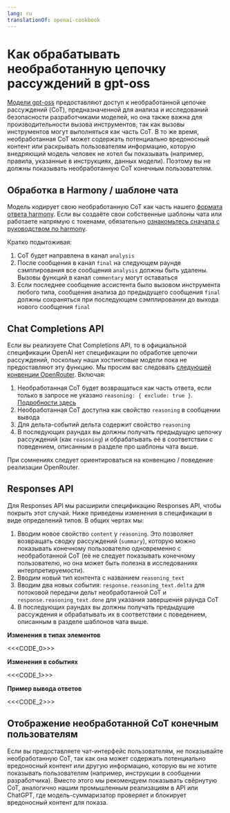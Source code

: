 ```yaml
---
lang: ru
translationOf: openai-cookbook
---
```


# Как обрабатывать необработанную цепочку рассуждений в gpt-oss

[Модели gpt-oss](https://openai.com/open-models) предоставляют доступ к необработанной цепочке рассуждений (CoT), предназначенной для анализа и исследований безопасности разработчиками моделей, но она также важна для производительности вызова инструментов, так как вызовы инструментов могут выполняться как часть CoT. В то же время, необработанная CoT может содержать потенциально вредоносный контент или раскрывать пользователям информацию, которую внедряющий модель человек не хотел бы показывать (например, правила, указанные в инструкциях, данных модели). Поэтому вы не должны показывать необработанную CoT конечным пользователям.

## Обработка в Harmony / шаблоне чата

Модель кодирует свою необработанную CoT как часть нашего [формата ответа harmony](https://cookbook.openai.com/articles/openai-harmony). Если вы создаёте свои собственные шаблоны чата или работаете напрямую с токенами, обязательно [ознакомьтесь сначала с руководством по harmony](https://cookbook.openai.com/articles/openai-harmony).

Кратко подытоживая:

1. CoT будет направлена в канал `analysis`
2. После сообщения в канал `final` на следующем раунде сэмплирования все сообщения `analysis` должны быть удалены. Вызовы функций в канал `commentary` могут оставаться
3. Если последнее сообщение ассистента было вызовом инструмента любого типа, сообщения анализа до предыдущего сообщения `final` должны сохраняться при последующем сэмплировании до выхода нового сообщения `final`

## Chat Completions API

Если вы реализуете Chat Completions API, то в официальной спецификации OpenAI нет спецификации по обработке цепочки рассуждений, поскольку наши хостинговые модели пока не предоставляют эту функцию. Мы просим вас следовать [следующей конвенции OpenRouter](https://openrouter.ai/docs/use-cases/reasoning-tokens). Включая:

1. Необработанная CoT будет возвращаться как часть ответа, если только в запросе не указано `reasoning: { exclude: true }`. [Подробности здесь](https://openrouter.ai/docs/use-cases/reasoning-tokens#legacy-parameters)
2. Необработанная CoT доступна как свойство `reasoning` в сообщении вывода
3. Для дельта-событий дельта содержит свойство `reasoning`
4. В последующих раундах вы должны получать предыдущую цепочку рассуждений (как `reasoning`) и обрабатывать её в соответствии с поведением, описанным в разделе про шаблоны чата выше.

При сомнениях следует ориентироваться на конвенцию / поведение реализации OpenRouter.

## Responses API

Для Responses API мы расширили спецификацию Responses API, чтобы покрыть этот случай. Ниже приведены изменения в спецификации в виде определений типов. В общих чертах мы:

1. Вводим новое свойство `content` у `reasoning`. Это позволяет возвращать сводку рассуждений (`summary`), которую можно показывать конечному пользователю одновременно с необработанной CoT (её не следует показывать конечному пользователю, но она может быть полезна в исследованиях интерпретируемости).
2. Вводим новый тип контента с названием `reasoning_text`
3. Вводим два новых события: `response.reasoning_text.delta` для потоковой передачи дельт необработанной CoT и `response.reasoning_text.done` для указания завершения раунда CoT
4. В последующих раундах вы должны получать предыдущие рассуждения и обрабатывать их в соответствии с поведением, описанным в разделе шаблонов чата выше.

**Изменения в типах элементов**

&lt;&lt;&lt;CODE_0&gt;>>

**Изменения в событиях**

&lt;&lt;&lt;CODE_1&gt;>>

**Пример вывода ответов**

&lt;&lt;&lt;CODE_2&gt;>>

## Отображение необработанной CoT конечным пользователям

Если вы предоставляете чат-интерфейс пользователям, не показывайте необработанную CoT, так как она может содержать потенциально вредоносный контент или другую информацию, которую вы не хотите показывать пользователям (например, инструкции в сообщении разработчика). Вместо этого мы рекомендуем показывать свёрнутую CoT, аналогично нашим промышленным реализациям в API или ChatGPT, где модель-суммаризатор проверяет и блокирует вредоносный контент для показа.